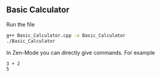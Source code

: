 ## Basic Calculator
Run the file
```sh
g++ Basic_Calculator.cpp -o Basic_Calculator
./Basic_Calculator
```

In Zen-Mode you can directly give commands. For example
```sh
3 + 2
5
```
